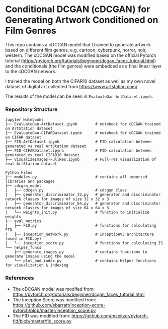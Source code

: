# Conditional DCGAN (cDCGAN) for Generating Artwork Conditioned on Film Genres

This repo contains a cDCGAN model that I trained to generate artwork based on different film genres, e.g. cartoon, cyberpunk, horror, noir, western. The cDCGAN model was modified based on the official Pytorch tutorial (https://pytorch.org/tutorials/beginner/dcgan_faces_tutorial.html) and the conditionals (the film genres) were embedded as a final linear layer to the cDCGAN network.

I trained the model on both the CIFAR10 dataset as well as my own novel dataset of digital art collected from https://www.artstation.com/.

The results of the model can be seen in `EvaluateGan-ArtDataset.ipynb`.

### Repository Structure

```
Jupyter Notebooks
├── EvaluateGan-ArtDataset.ipynb        # notebook for cDCGAN trained on ArtStation dataset
├── EvaluateGan-CIFARDataset.ipynb      # notebook for cDCGAN trained on CIFAR dataset
├── FID-ArtDataset.ipynb                # FID calculation between generated vs real ArtStation dataset
├── FID-CIFARDataset.ipynb              # FID calculation between generated vs real CIFAR10 dataset
├── VisualizeImages-FullRes.ipynb       # Full-res visualization of real ArtStation dataset

Python Files
├── modules.py                          # contains all imported libraries and packages
├── cdcgan_model
|   ├── cdcgan.py                       # cdcgan class
|   ├── generator_discriminator_32.py   # generator and discriminator network classes for images of size 32 x 32 x 3
|   ├── generator_discriminator_64.py   # generator and discriminator network classes for images of size 64 x 64 x 3
|   └── weights_init.py                 # function to initialize weights
├── eval_metrics
|   ├── FID.py                          # functions for calculating FID
|   ├── inception_network.py            # InceptionV3 architecture (used in FID.py)
|   └── inception_score.py              # functions for calculating IS
└── helper_funcs
    ├── generate_images.py              # contains functions to generate images using the model
    └── plot_and_index.py               # contains helper functions for visualization & indexing
```

### References
- The cDCGAN model was modifed from: https://pytorch.org/tutorials/beginner/dcgan_faces_tutorial.html
- The Inception Score was modified from: https://github.com/sbarratt/inception-score-pytorch/blob/master/inception_score.py
- The FID was modified from: https://github.com/mseitzer/pytorch-fid/blob/master/fid_score.py
